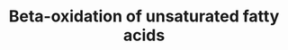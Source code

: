 ---
annotations:
- id: PW:0000738
  parent: classic metabolic pathway
  type: Pathway Ontology
  value: fatty acid beta degradation pathway
authors:
- Evelo
- MaintBot
- Christine Chichester
- L Dupuis
- Khanspers
- Egonw
- Eweitz
- DeSl
communities:
- Lipids
description: Fatty acid beta-oxidation is the catabolic process by which fatty acid
  molecules are broken down to generate acetyl-CoA, which enters the citric acid cycle.
last-edited: 2021-10-09
organisms:
- Caenorhabditis elegans
redirect_from:
- /index.php/Pathway:WP471
- /instance/WP471
revision: null
schema-jsonld:
- '@context': https://schema.org/
  '@id': https://wikipathways.github.io/pathways/WP471.html
  '@type': Dataset
  creator:
    '@type': Organization
    name: WikiPathways
  description: Fatty acid beta-oxidation is the catabolic process by which fatty acid
    molecules are broken down to generate acetyl-CoA, which enters the citric acid
    cycle.
  keywords:
  - 2-trans-4-cis-decadienoyl-CoA
  - 3-trans-decenoyl-CoA
  - 4-cis-dexeboyl-CoA
  - ACADL
  - Acetyl-CoA
  - B0303.3
  - DCI
  - F53C11.3
  - Fatty Acid Beta Oxidation 2
  - Linoleoyl-CoA
  - T08B2.7
  - T08G2.3
  - cis,cis-3,6-Dodecadienoyl-CoA
  - trans,cis-Lauro-2,6-dienoyl-CoA
  - trans-Dec-2-enoyl-CoA
  license: CC0
  name: Beta-oxidation of unsaturated fatty acids
seo: CreativeWork
title: Beta-oxidation of unsaturated fatty acids
wpid: WP471
---